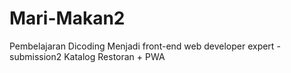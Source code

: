 # Mari-Makan2
Pembelajaran Dicoding Menjadi front-end web developer expert - submission2 Katalog Restoran + PWA
